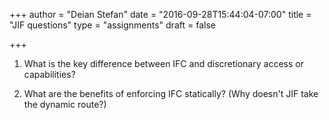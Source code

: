 +++
author = "Deian Stefan"
date = "2016-09-28T15:44:04-07:00"
title = "JIF questions"
type = "assignments"
draft = false

+++

1. What is the key difference between IFC and discretionary access or capabilities?

2. What are the benefits of enforcing IFC statically? (Why doesn't JIF take the dynamic route?)
